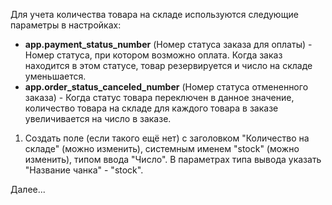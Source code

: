 Для учета количества товара на складе используются следующие параметры в настройках:
- **app.payment_status_number** (Номер статуса заказа для оплаты) - Номер статуса, при котором возможно оплата. Когда заказ находится в этом статусе, товар резервируется и число на складе уменьшается.
- **app.order_status_canceled_number** (Номер статуса отмененного заказа) - Когда статус товара переключен в данное значение, количество товара на складе для каждого товара в заказе увеличивается на число в заказе.

1. Создать поле (если такого ещё нет) с заголовком "Количество на складе" (можно изменить), системным именем "stock" (можно изменить), типом ввода "Число". В параметрах типа вывода указать "Название чанка" - "stock".

Далее...
